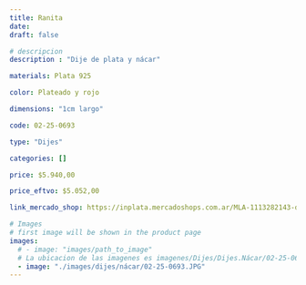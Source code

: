 ```yaml
---
title: Ranita
date: 
draft: false

# descripcion
description : "Dije de plata y nácar"

materials: Plata 925

color: Plateado y rojo

dimensions: "1cm largo"

code: 02-25-0693

type: "Dijes"

categories: []

price: $5.940,00

price_eftvo: $5.052,00

link_mercado_shop: https://inplata.mercadoshops.com.ar/MLA-1113282143-dije-de-plata-y-coral-ranita-_JM

# Images
# first image will be shown in the product page
images:
  # - image: "images/path_to_image"
  # La ubicacion de las imagenes es imagenes/Dijes/Dijes.Nácar/02-25-0693-ranita
  - image: "./images/dijes/nácar/02-25-0693.JPG"
---
```

